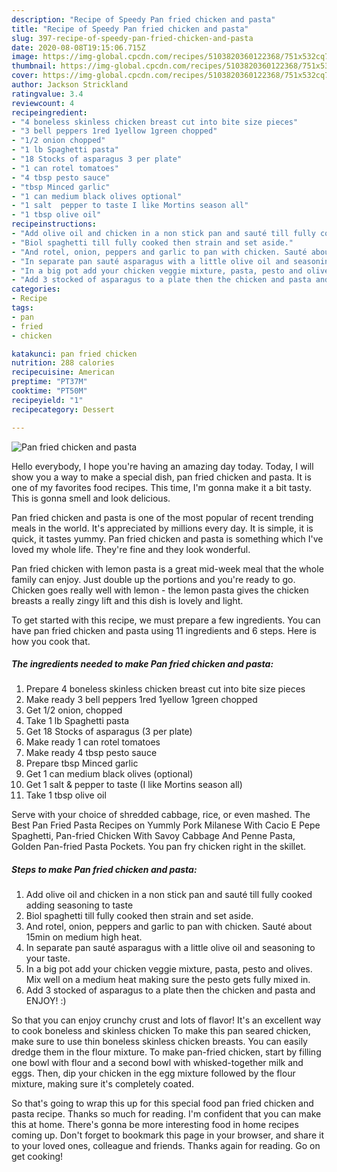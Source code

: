 ```yaml
---
description: "Recipe of Speedy Pan fried chicken and pasta"
title: "Recipe of Speedy Pan fried chicken and pasta"
slug: 397-recipe-of-speedy-pan-fried-chicken-and-pasta
date: 2020-08-08T19:15:06.715Z
image: https://img-global.cpcdn.com/recipes/5103820360122368/751x532cq70/pan-fried-chicken-and-pasta-recipe-main-photo.jpg
thumbnail: https://img-global.cpcdn.com/recipes/5103820360122368/751x532cq70/pan-fried-chicken-and-pasta-recipe-main-photo.jpg
cover: https://img-global.cpcdn.com/recipes/5103820360122368/751x532cq70/pan-fried-chicken-and-pasta-recipe-main-photo.jpg
author: Jackson Strickland
ratingvalue: 3.4
reviewcount: 4
recipeingredient:
- "4 boneless skinless chicken breast cut into bite size pieces"
- "3 bell peppers 1red 1yellow 1green chopped"
- "1/2 onion chopped"
- "1 lb Spaghetti pasta"
- "18 Stocks of asparagus 3 per plate"
- "1 can rotel tomatoes"
- "4 tbsp pesto sauce"
- "tbsp Minced garlic"
- "1 can medium black olives optional"
- "1 salt  pepper to taste I like Mortins season all"
- "1 tbsp olive oil"
recipeinstructions:
- "Add olive oil and chicken in a non stick pan and sauté till fully cooked adding seasoning to taste"
- "Biol spaghetti till fully cooked then strain and set aside."
- "And rotel, onion, peppers and garlic to pan with chicken. Sauté about 15min on medium high heat."
- "In separate pan sauté asparagus with a little olive oil and seasoning to your taste."
- "In a big pot add your chicken veggie mixture, pasta, pesto and olives. Mix well on a medium heat making sure the pesto gets fully mixed in."
- "Add 3 stocked of asparagus to a plate then the chicken and pasta and ENJOY! :)"
categories:
- Recipe
tags:
- pan
- fried
- chicken

katakunci: pan fried chicken 
nutrition: 288 calories
recipecuisine: American
preptime: "PT37M"
cooktime: "PT50M"
recipeyield: "1"
recipecategory: Dessert

---
```



![Pan fried chicken and pasta](https://img-global.cpcdn.com/recipes/5103820360122368/751x532cq70/pan-fried-chicken-and-pasta-recipe-main-photo.jpg)

Hello everybody, I hope you're having an amazing day today. Today, I will show you a way to make a special dish, pan fried chicken and pasta. It is one of my favorites food recipes. This time, I'm gonna make it a bit tasty. This is gonna smell and look delicious.

Pan fried chicken and pasta is one of the most popular of recent trending meals in the world. It's appreciated by millions every day. It is simple, it is quick, it tastes yummy. Pan fried chicken and pasta is something which I've loved my whole life. They're fine and they look wonderful.

Pan fried chicken with lemon pasta is a great mid-week meal that the whole family can enjoy. Just double up the portions and you&#39;re ready to go. Chicken goes really well with lemon - the lemon pasta gives the chicken breasts a really zingy lift and this dish is lovely and light.


To get started with this recipe, we must prepare a few ingredients. You can have pan fried chicken and pasta using 11 ingredients and 6 steps. Here is how you cook that.

<!--inarticleads1-->

##### The ingredients needed to make Pan fried chicken and pasta:

1. Prepare 4 boneless skinless chicken breast cut into bite size pieces
1. Make ready 3 bell peppers 1red 1yellow 1green chopped
1. Get 1/2 onion, chopped
1. Take 1 lb Spaghetti pasta
1. Get 18 Stocks of asparagus (3 per plate)
1. Make ready 1 can rotel tomatoes
1. Make ready 4 tbsp pesto sauce
1. Prepare tbsp Minced garlic
1. Get 1 can medium black olives (optional)
1. Get 1 salt &amp; pepper to taste (I like Mortins season all)
1. Take 1 tbsp olive oil


Serve with your choice of shredded cabbage, rice, or even mashed. The Best Pan Fried Pasta Recipes on Yummly Pork Milanese With Cacio E Pepe Spaghetti, Pan-fried Chicken With Savoy Cabbage And Penne Pasta, Golden Pan-fried Pasta Pockets. You pan fry chicken right in the skillet. 

<!--inarticleads2-->

##### Steps to make Pan fried chicken and pasta:

1. Add olive oil and chicken in a non stick pan and sauté till fully cooked adding seasoning to taste
1. Biol spaghetti till fully cooked then strain and set aside.
1. And rotel, onion, peppers and garlic to pan with chicken. Sauté about 15min on medium high heat.
1. In separate pan sauté asparagus with a little olive oil and seasoning to your taste.
1. In a big pot add your chicken veggie mixture, pasta, pesto and olives. Mix well on a medium heat making sure the pesto gets fully mixed in.
1. Add 3 stocked of asparagus to a plate then the chicken and pasta and ENJOY! :)


So that you can enjoy crunchy crust and lots of flavor! It&#39;s an excellent way to cook boneless and skinless chicken To make this pan seared chicken, make sure to use thin boneless skinless chicken breasts. You can easily dredge them in the flour mixture. To make pan-fried chicken, start by filling one bowl with flour and a second bowl with whisked-together milk and eggs. Then, dip your chicken in the egg mixture followed by the flour mixture, making sure it&#39;s completely coated. 

So that's going to wrap this up for this special food pan fried chicken and pasta recipe. Thanks so much for reading. I'm confident that you can make this at home. There's gonna be more interesting food in home recipes coming up. Don't forget to bookmark this page in your browser, and share it to your loved ones, colleague and friends. Thanks again for reading. Go on get cooking!

